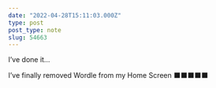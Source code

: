 ```yaml
---
date: "2022-04-28T15:11:03.000Z"
type: post 
post_type: note
slug: 54663
---
```

I’ve done it…

I’ve finally removed Wordle from my Home Screen ⬛️⬛️⬛️⬛️⬛️

